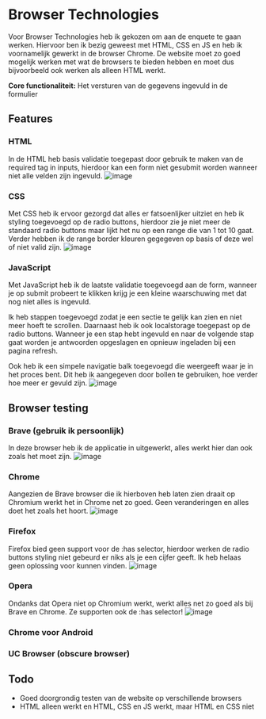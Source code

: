 # Browser Technologies
Voor Browser Technologies heb ik gekozen om aan de enquete te gaan werken. Hiervoor ben ik bezig geweest met HTML, CSS en JS en heb ik voornamelijk gewerkt in de browser Chrome. De website moet zo goed mogelijk werken met wat de browsers te bieden hebben en moet dus bijvoorbeeld ook werken als alleen HTML werkt.

**Core functionaliteit:** Het versturen van de gegevens ingevuld in de formulier

## Features
### HTML
In de HTML heb basis validatie toegepast door gebruik te maken van de required tag in inputs, hierdoor kan een form niet gesubmit worden wanneer niet alle velden zijn ingevuld.
![image](https://github.com/casperdennijs/browser-tech/assets/56598338/3eff7da4-f733-497b-8e7c-0ddff2052aba)

### CSS
Met CSS heb ik ervoor gezorgd dat alles er fatsoenlijker uitziet en heb ik styling toegevoegd op de radio buttons, hierdoor zie je niet meer de standaard radio buttons maar lijkt het nu op een range die van 1 tot 10 gaat. Verder hebben ik de range border kleuren gegegeven op basis of deze wel of niet valid zijn.
![image](https://github.com/casperdennijs/browser-tech/assets/56598338/a9d7d224-0b29-4c26-95fe-6ea54e0a071c)

### JavaScript
Met JavaScript heb ik de laatste validatie toegevoegd aan de form, wanneer je op submit probeert te klikken krijg je een kleine waarschuwing met dat nog niet alles is ingevuld. 

Ik heb stappen toegevoegd zodat je een sectie te gelijk kan zien en niet meer hoeft te scrollen. Daarnaast heb ik ook localstorage toegepast op de radio buttons. Wanneer je een stap hebt ingevuld en naar de volgende stap gaat worden je antwoorden opgeslagen en opnieuw ingeladen bij een pagina refresh. 

Ook heb ik een simpele navigatie balk toegevoegd die weergeeft waar je in het proces bent. Dit heb ik aangegeven door bollen te gebruiken, hoe verder hoe meer er gevuld zijn.
![image](https://github.com/casperdennijs/browser-tech/assets/56598338/542fc72b-814a-456c-80a6-fd81963c909c)

## Browser testing
### Brave (gebruik ik persoonlijk)
In deze browser heb ik de applicatie in uitgewerkt, alles werkt hier dan ook zoals het moet zijn. 
![image](https://github.com/casperdennijs/browser-tech/assets/56598338/99690612-1e05-4803-af41-766bf90bd853)

### Chrome
Aangezien de Brave browser die ik hierboven heb laten zien draait op Chromium werkt het in Chrome net zo goed. Geen veranderingen en alles doet het zoals het hoort.
![image](https://github.com/casperdennijs/browser-tech/assets/56598338/369103d1-e617-4488-bd84-8dc7003ed348)

### Firefox
Firefox bied geen support voor de :has selector, hierdoor werken de radio buttons styling niet gebeurd er niks als je een cijfer geeft. Ik heb helaas geen oplossing voor kunnen vinden.
![image](https://github.com/casperdennijs/browser-tech/assets/56598338/94d7b01c-682f-4464-a55e-905f7dc79a55)

### Opera
Ondanks dat Opera niet op Chromium werkt, werkt alles net zo goed als bij Brave en Chrome. Ze supporten ook de :has selector!
![image](https://github.com/casperdennijs/browser-tech/assets/56598338/489bbb80-7eda-4d56-b90e-67f86720c8e8)

### Chrome voor Android


### UC Browser (obscure browser)

## Todo
- Goed doorgrondig testen van de website op verschillende browsers
- HTML alleen werkt en HTML, CSS en JS werkt, maar HTML en CSS niet
